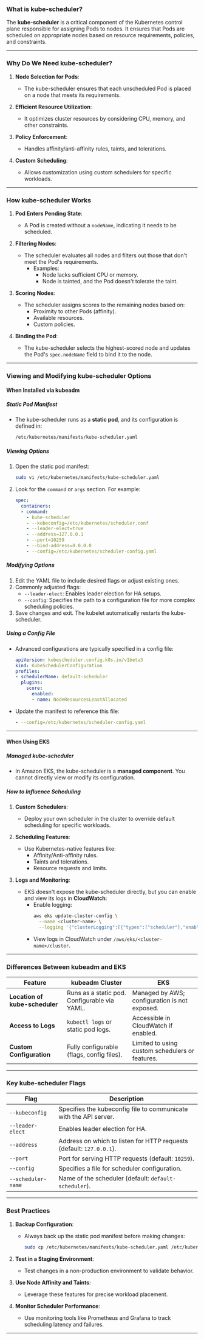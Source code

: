 ### **What is kube-scheduler?**

The **kube-scheduler** is a critical component of the Kubernetes control plane responsible for assigning Pods to nodes. It ensures that Pods are scheduled on appropriate nodes based on resource requirements, policies, and constraints.

---

### **Why Do We Need kube-scheduler?**
1. **Node Selection for Pods**:
   - The kube-scheduler ensures that each unscheduled Pod is placed on a node that meets its requirements.
   
2. **Efficient Resource Utilization**:
   - It optimizes cluster resources by considering CPU, memory, and other constraints.

3. **Policy Enforcement**:
   - Handles affinity/anti-affinity rules, taints, and tolerations.

4. **Custom Scheduling**:
   - Allows customization using custom schedulers for specific workloads.

---

### **How kube-scheduler Works**
1. **Pod Enters Pending State**:
   - A Pod is created without a `nodeName`, indicating it needs to be scheduled.

2. **Filtering Nodes**:
   - The scheduler evaluates all nodes and filters out those that don't meet the Pod's requirements.
     - Examples:
       - Node lacks sufficient CPU or memory.
       - Node is tainted, and the Pod doesn't tolerate the taint.

3. **Scoring Nodes**:
   - The scheduler assigns scores to the remaining nodes based on:
     - Proximity to other Pods (affinity).
     - Available resources.
     - Custom policies.

4. **Binding the Pod**:
   - The kube-scheduler selects the highest-scored node and updates the Pod's `spec.nodeName` field to bind it to the node.

---

### **Viewing and Modifying kube-scheduler Options**

#### **When Installed via kubeadm**

##### **Static Pod Manifest**
- The kube-scheduler runs as a **static pod**, and its configuration is defined in:
  ```bash
  /etc/kubernetes/manifests/kube-scheduler.yaml
  ```

##### **Viewing Options**
1. Open the static pod manifest:
   ```bash
   sudo vi /etc/kubernetes/manifests/kube-scheduler.yaml
   ```
2. Look for the `command` or `args` section. For example:
   ```yaml
   spec:
     containers:
     - command:
       - kube-scheduler
       - --kubeconfig=/etc/kubernetes/scheduler.conf
       - --leader-elect=true
       - --address=127.0.0.1
       - --port=10259
       - --bind-address=0.0.0.0
       - --config=/etc/kubernetes/scheduler-config.yaml
   ```

##### **Modifying Options**
1. Edit the YAML file to include desired flags or adjust existing ones.
2. Commonly adjusted flags:
   - `--leader-elect`: Enables leader election for HA setups.
   - `--config`: Specifies the path to a configuration file for more complex scheduling policies.
3. Save changes and exit. The kubelet automatically restarts the kube-scheduler.

##### **Using a Config File**
- Advanced configurations are typically specified in a config file:
  ```yaml
  apiVersion: kubescheduler.config.k8s.io/v1beta3
  kind: KubeSchedulerConfiguration
  profiles:
  - schedulerName: default-scheduler
    plugins:
      score:
        enabled:
        - name: NodeResourcesLeastAllocated
  ```
- Update the manifest to reference this file:
  ```yaml
  - --config=/etc/kubernetes/scheduler-config.yaml
  ```

---

#### **When Using EKS**

##### **Managed kube-scheduler**
- In Amazon EKS, the kube-scheduler is a **managed component**. You cannot directly view or modify its configuration.

##### **How to Influence Scheduling**
1. **Custom Schedulers**:
   - Deploy your own scheduler in the cluster to override default scheduling for specific workloads.

2. **Scheduling Features**:
   - Use Kubernetes-native features like:
     - Affinity/Anti-affinity rules.
     - Taints and tolerations.
     - Resource requests and limits.

3. **Logs and Monitoring**:
   - EKS doesn't expose the kube-scheduler directly, but you can enable and view its logs in **CloudWatch**:
     - Enable logging:
       ```bash
       aws eks update-cluster-config \
         --name <cluster-name> \
         --logging '{"clusterLogging":[{"types":["scheduler"],"enabled":true}]}'
       ```
     - View logs in CloudWatch under `/aws/eks/<cluster-name>/cluster`.

---

### **Differences Between kubeadm and EKS**

| Feature                        | kubeadm Cluster                              | EKS                                        |
|--------------------------------|----------------------------------------------|--------------------------------------------|
| **Location of kube-scheduler** | Runs as a static pod. Configurable via YAML. | Managed by AWS; configuration is not exposed. |
| **Access to Logs**             | `kubectl logs` or static pod logs.           | Accessible in CloudWatch if enabled.       |
| **Custom Configuration**       | Fully configurable (flags, config files).    | Limited to using custom schedulers or features. |

---

### **Key kube-scheduler Flags**

| Flag                      | Description                                                                                     |
|---------------------------|-------------------------------------------------------------------------------------------------|
| `--kubeconfig`            | Specifies the kubeconfig file to communicate with the API server.                              |
| `--leader-elect`          | Enables leader election for HA.                                                                |
| `--address`               | Address on which to listen for HTTP requests (default: `127.0.0.1`).                           |
| `--port`                  | Port for serving HTTP requests (default: `10259`).                                             |
| `--config`                | Specifies a file for scheduler configuration.                                                  |
| `--scheduler-name`        | Name of the scheduler (default: `default-scheduler`).                                           |

---

### **Best Practices**
1. **Backup Configuration**:
   - Always back up the static pod manifest before making changes:
     ```bash
     sudo cp /etc/kubernetes/manifests/kube-scheduler.yaml /etc/kubernetes/manifests/kube-scheduler.yaml.bak
     ```

2. **Test in a Staging Environment**:
   - Test changes in a non-production environment to validate behavior.

3. **Use Node Affinity and Taints**:
   - Leverage these features for precise workload placement.

4. **Monitor Scheduler Performance**:
   - Use monitoring tools like Prometheus and Grafana to track scheduling latency and failures.

---
